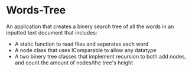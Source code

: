 # Words-Tree

An application that creates a binery search tree of all the words in an inputted text document that includes:
- A static function to read files and seperates each word
- A node class that uses IComparable to allow any datatype
- A two binery tree classes that implement recursion to both add nodes, and count the amount of nodes/the tree's height 
